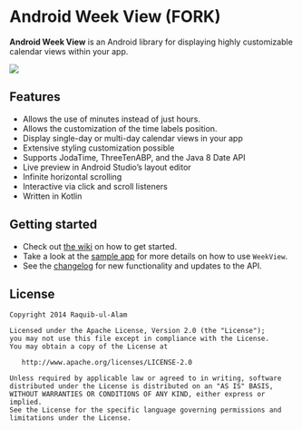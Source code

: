 Android Week View (FORK)
=================

**Android Week View** is an Android library for displaying highly customizable calendar views within your app.

![](images/screen-shot-new.png)

Features
---------
* Allows the use of minutes instead of just hours.
* Allows the customization of the time labels position.
* Display single-day or multi-day calendar views in your app
* Extensive styling customization possible
* Supports JodaTime, ThreeTenABP, and the Java 8 Date API
* Live preview in Android Studio’s layout editor
* Infinite horizontal scrolling
* Interactive via click and scroll listeners
* Written in Kotlin

Getting started
---------
* Check out [the wiki](https://github.com/thellmund/Android-Week-View/wiki) on how to get started.
* Take a look at the [sample app](https://github.com/thellmund/Android-Week-View/tree/develop/sample) for more details on how to use `WeekView`.
* See the [changelog](https://github.com/thellmund/Android-Week-View/blob/develop/CHANGELOG.md) for new functionality and updates to the API.

License
----------

    Copyright 2014 Raquib-ul-Alam

    Licensed under the Apache License, Version 2.0 (the "License");
    you may not use this file except in compliance with the License.
    You may obtain a copy of the License at

       http://www.apache.org/licenses/LICENSE-2.0

    Unless required by applicable law or agreed to in writing, software
    distributed under the License is distributed on an "AS IS" BASIS,
    WITHOUT WARRANTIES OR CONDITIONS OF ANY KIND, either express or implied.
    See the License for the specific language governing permissions and
    limitations under the License.
